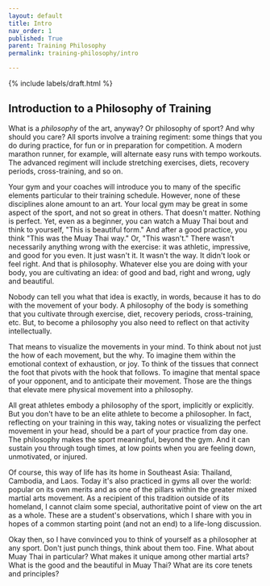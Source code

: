 ```yaml
---
layout: default
title: Intro
nav_order: 1
published: True
parent: Training Philosophy
permalink: training-philosophy/intro

---
```


{% include labels/draft.html %}

## Introduction to a Philosophy of Training

What is a *philosophy* of the art, anyway? Or philosophy of sport? And why should you care?
All sports involve a training regiment: some things that you do during practice, for fun or in
preparation for competition. A modern marathon runner, for example, will alternate easy runs
with tempo workouts. The advanced regiment will include stretching exercises, diets, recovery
periods, cross-training, and so on.

Your gym and your coaches will introduce you to many of the specific elements particular to
their training schedule. However, none of these disciplines alone amount to an art. Your local
gym may be great in some aspect of the sport, and not so great in others. That doesn't matter.
Nothing is perfect. Yet, even as a beginner, you can watch a Muay Thai bout and think to
yourself, "This is beautiful form." And after a good practice, you think "This was the Muay
Thai way." Or, "This wasn't." There wasn't necessarily anything wrong with the exercise: it was
athletic, impressive, and good for you even. It just wasn't it. It wasn't the way. It didn't
look or feel right. And that is philosophy. Whatever else you are doing with your body, you are
cultivating an idea: of good and bad, right and wrong, ugly and beautiful.

Nobody can tell you what that idea is exactly, in words, because it has to do with the movement
of your body. A philosophy of the body is something that you cultivate through exercise, diet,
recovery periods, cross-training, etc. But, to become a philosophy you also need to reflect on
that activity intellectually.

That means to visualize the movements in your mind. To think about not just the how of each
movement, but the why. To imagine them within the emotional context of exhaustion, or joy. To
think of the tissues that connect the foot that pivots with the hook that follows. To imagine
that mental space of your opponent, and to anticipate their movement. Those are the things that
elevate mere physical movement into a philosophy.

All great athletes embody a philosophy of the sport, implicitly or explicitly. But you don't
have to be an elite athlete to become a philosopher. In fact, reflecting on your training in
this way, taking notes or visualizing the perfect movement in your head, should be a part of
your practice from day one. The philosophy makes the sport meaningful, beyond the gym. And it
can sustain you through tough times, at low points when you are feeling down, unmotivated, or
injured.

Of course, this way of life has its home in Southeast Asia: Thailand, Cambodia, and Laos. Today
it's also practiced in gyms all over the world: popular on its own merits and as one of the
pillars within the greater mixed martial arts movement. As a recipient of this tradition
outside of its homeland, I cannot claim some special, authoritative point of view on the art as
a whole. These are a student's observations, which I share with you in hopes of a common
starting point (and not an end) to a life-long discussion.

Okay then, so I have convinced you to think of yourself as a philosopher at any sport. Don't
just punch things, think about them too. Fine. What about Muay Thai in particular? What makes
it unique among other martial arts? What is the good and the beautiful in Muay Thai? What are
its core tenets and principles?
